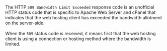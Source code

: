 The HTTP `509 Bandwidth Limit Exceeded` response code is an unofficial HTTP status code that is
specific to Apache Web Server and cPanel that indicates that the web hosting client has exceeded the bandwidth allotment
on the server-side.
<br /><br />
When the `509` status code is received, it means first that the web hosting client is using a
connection or hosting method where the bandwidth is limited.
